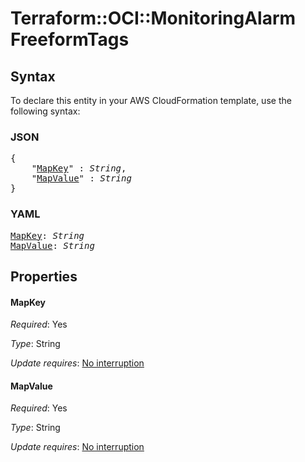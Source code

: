# Terraform::OCI::MonitoringAlarm FreeformTags

## Syntax

To declare this entity in your AWS CloudFormation template, use the following syntax:

### JSON

<pre>
{
    "<a href="#mapkey" title="MapKey">MapKey</a>" : <i>String</i>,
    "<a href="#mapvalue" title="MapValue">MapValue</a>" : <i>String</i>
}
</pre>

### YAML

<pre>
<a href="#mapkey" title="MapKey">MapKey</a>: <i>String</i>
<a href="#mapvalue" title="MapValue">MapValue</a>: <i>String</i>
</pre>

## Properties

#### MapKey

_Required_: Yes

_Type_: String

_Update requires_: [No interruption](https://docs.aws.amazon.com/AWSCloudFormation/latest/UserGuide/using-cfn-updating-stacks-update-behaviors.html#update-no-interrupt)

#### MapValue

_Required_: Yes

_Type_: String

_Update requires_: [No interruption](https://docs.aws.amazon.com/AWSCloudFormation/latest/UserGuide/using-cfn-updating-stacks-update-behaviors.html#update-no-interrupt)

